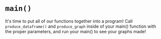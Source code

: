 # `main()`

It's time to put all of our functions together into a program! Call `produce_dataframe()` and `produce_graph` inside of your main() function with the proper parameters, and run your main() to see your graphs made!

